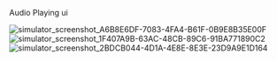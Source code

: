 Audio Playing ui

![simulator_screenshot_A6B8E6DF-7083-4FA4-B61F-0B9E8B35E00F](https://github.com/user-attachments/assets/198d0539-c1c8-403f-bce4-53d88728a1c9)
![simulator_screenshot_1F407A9B-63AC-48CB-89C6-91BA771890C2](https://github.com/user-attachments/assets/91096ffe-8224-49b7-a7df-c4917cbc4821)
![simulator_screenshot_2BDCB044-4D1A-4E8E-8E3E-23D9A9E1D164](https://github.com/user-attachments/assets/87d8b4d1-5e84-4e41-9107-a1a03ac7af7e)
